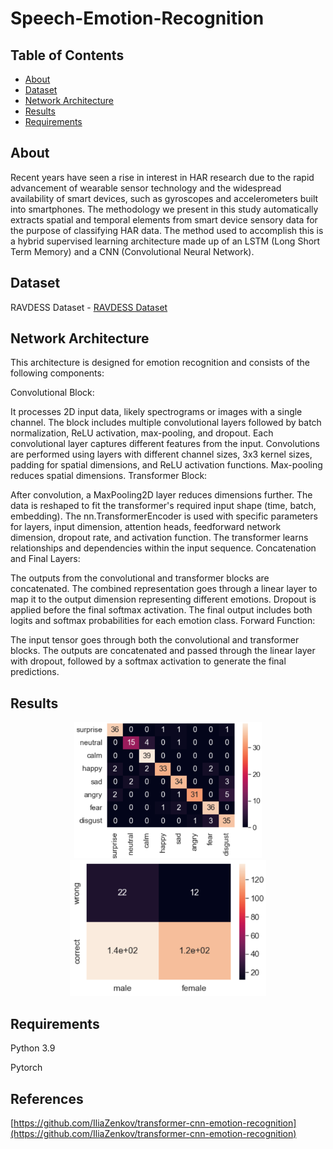 # Speech-Emotion-Recognition

## Table of Contents
- [About](#about)
- [Dataset](#dataset)
- [Network Architecture](#network-architecture)
- [Results](#results)
- [Requirements](#requirements)

## About
Recent years have seen a rise in interest in HAR research due to the rapid advancement of wearable sensor technology and the widespread availability of smart devices, such as gyroscopes and accelerometers built into smartphones. The methodology we present in this study automatically extracts spatial and temporal elements from smart device sensory data for the purpose of classifying HAR data. The method used to accomplish this is a hybrid supervised learning architecture made up of an LSTM (Long Short Term Memory) and a CNN (Convolutional Neural Network).

## Dataset 

RAVDESS Dataset - [RAVDESS Dataset](https://zenodo.org/records/1188976)

## Network Architecture

This architecture is designed for emotion recognition and consists of the following components:

Convolutional Block:

It processes 2D input data, likely spectrograms or images with a single channel.
The block includes multiple convolutional layers followed by batch normalization, ReLU activation, max-pooling, and dropout. Each convolutional layer captures different features from the input.
Convolutions are performed using layers with different channel sizes, 3x3 kernel sizes, padding for spatial dimensions, and ReLU activation functions. Max-pooling reduces spatial dimensions.
Transformer Block:

After convolution, a MaxPooling2D layer reduces dimensions further.
The data is reshaped to fit the transformer's required input shape (time, batch, embedding).
The nn.TransformerEncoder is used with specific parameters for layers, input dimension, attention heads, feedforward network dimension, dropout rate, and activation function.
The transformer learns relationships and dependencies within the input sequence.
Concatenation and Final Layers:

The outputs from the convolutional and transformer blocks are concatenated.
The combined representation goes through a linear layer to map it to the output dimension representing different emotions.
Dropout is applied before the final softmax activation.
The final output includes both logits and softmax probabilities for each emotion class.
Forward Function:

The input tensor goes through both the convolutional and transformer blocks.
The outputs are concatenated and passed through the linear layer with dropout, followed by a softmax activation to generate the final predictions.

## Results

<p align="center">
  <img src="https://github.com/dot0-0/Speech-Emotion-Recognition/blob/main/ConfusionMatrix.png" alt="Alt text" width="300"> <img src="https://github.com/dot0-0/Speech-Emotion-Recognition/blob/main/Correlation.png" alt="Alt text" height="217.7"> 
</p>

## Requirements

Python 3.9

Pytorch 

## References

[https://github.com/IliaZenkov/transformer-cnn-emotion-recognition](https://github.com/IliaZenkov/transformer-cnn-emotion-recognition)
